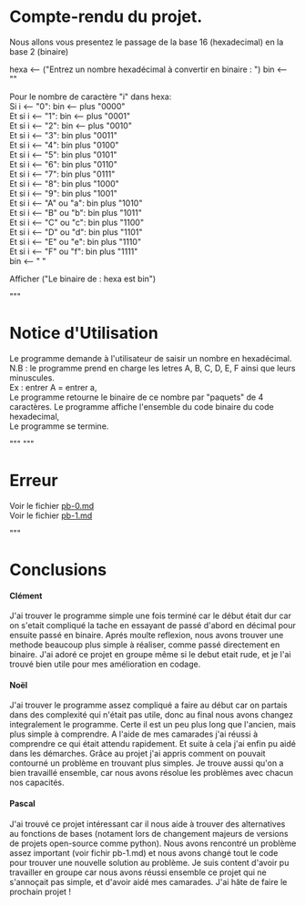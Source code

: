 # Compte-rendu du projet.  

Nous allons vous presentez le passage de la base 16 (hexadecimal) en la base 2 (binaire)

hexa <-- ("Entrez un nombre hexadécimal à convertir en binaire : ")
bin <-- ""

Pour le nombre de caractère "i" dans hexa:  
    Si i <-- "0":
        bin <-- plus "0000"  
    Et si i <-- "1":
        bin <-- plus "0001"  
    Et si i <-- "2":
        bin <-- plus "0010"  
    Et si i <-- "3":
        bin plus "0011"  
    Et si i <-- "4":
        bin plus "0100"  
    Et si i <-- "5":
        bin plus "0101"  
    Et si i <-- "6":
        bin plus "0110"  
    Et si i <-- "7":
        bin plus "0111"  
    Et si i <-- "8": 
        bin plus "1000"   
    Et si i <-- "9":
        bin plus "1001"  
    Et si i <-- "A" ou "a":
        bin plus "1010"  
    Et si i <-- "B" ou "b":
        bin plus "1011"  
    Et si i <-- "C" ou "c":
        bin plus "1100"  
    Et si i <-- "D" ou "d":
        bin plus "1101"  
    Et si i <-- "E" ou "e":
        bin plus "1110"  
    Et si i <-- "F" ou "f":
        bin plus "1111"  
    bin <-- " "

Afficher ("Le binaire de : hexa est bin")  

"""

# Notice d'Utilisation

Le programme demande à l'utilisateur de saisir un nombre en hexadécimal.  
N.B : le programme prend en charge les letres A, B, C, D, E, F ainsi que leurs minuscules.  
Ex : entrer A = entrer a,  
Le programme retourne le binaire de ce nombre par "paquets" de 4 caractères. 
Le programme affiche l'ensemble du code binaire du code hexadecimal,  
Le programme se termine.  

"""
"""

# Erreur

Voir le fichier [pb-0.md](https://github.com/Welpike/16-2/blob/main/problems/pb-0.md)   
Voir le fichier [pb-1.md](https://github.com/Welpike/16-2/blob/main/problems/pb-1.md)  

"""
# Conclusions 

#### Clément   
J'ai trouver le programme simple une fois terminé car le début était dur car on s'etait compliqué la tache en essayant de passé d'abord en décimal pour ensuite passé en binaire. Aprés moulte reflexion,  nous avons trouver une methode beaucoup plus simple à réaliser, comme passé directement en binaire. J'ai adoré ce projet en groupe même si le debut etait rude, et je l'ai trouvé bien utile pour mes amélioration en codage.  
#### Noël 
 J'ai trouver le programme assez compliqué a faire au début car on partais dans des complexité qui n'était pas utile, donc au final nous avons changez integralement le programme. Certe il est un peu plus long que l'ancien, mais plus simple à comprendre. A l'aide de mes camarades j'ai réussi à comprendre ce qui était attendu rapidement. Et suite à cela j'ai enfin pu aidé dans les démarches. Grâce au projet j'ai appris comment on pouvait contourné un problème en trouvant plus simples. Je trouve aussi qu'on a bien travaillé ensemble, car nous avons résolue les problèmes avec chacun nos capacités.  
#### Pascal
J'ai trouvé ce projet intéressant car il nous aide à trouver des alternatives au fonctions de bases (notament lors de changement majeurs de versions de projets open-source comme python). Nous avons rencontré un problème  assez important (voir fichir pb-1.md) et nous avons changé tout le code pour trouver une nouvelle solution au problème. Je suis content d'avoir pu travailler en groupe car nous avons réussi ensemble ce projet qui ne s'annoçait pas simple, et d'avoir aidé mes camarades. J'ai hâte de faire le prochain projet !  

